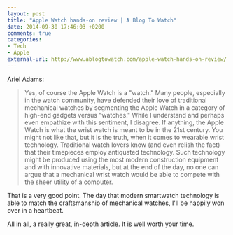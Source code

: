 ```yaml
---
layout: post
title: "Apple Watch hands-on review | A Blog To Watch"
date: 2014-09-30 17:46:03 +0200
comments: true
categories: 
- Tech
- Apple
external-url: http://www.ablogtowatch.com/apple-watch-hands-on-review/
---
```


Ariel Adams:

> Yes, of course the Apple Watch is a "watch." Many people, especially in the watch community, have defended their love of traditional mechanical watches by segmenting the Apple Watch in a category of high-end gadgets versus "watches." While I understand and perhaps even empathize with this sentiment, I disagree. If anything, the Apple Watch is what the wrist watch is meant to be in the 21st century. You might not like that, but it is the truth, when it comes to wearable wrist technology. Traditional watch lovers know (and even relish the fact) that their timepieces employ antiquated technology. Such technology might be produced using the most modern construction equipment and with innovative materials, but at the end of the day, no one can argue that a mechanical wrist watch would be able to compete with the sheer utility of a computer.

That is a very good point. The day that modern smartwatch technology is able to match the craftsmanship of mechanical watches, I'll be happily won over in a heartbeat.

All in all, a really great, in-depth article. It is well worth your time.